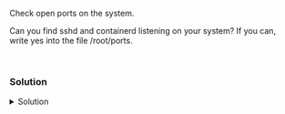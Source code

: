 Check open ports on the system.

Can you find sshd and containerd listening on your system? If you can, write yes into the file /root/ports.


<br>

### Solution
<details>
<summary>Solution</summary>
Check what ports are open on your system.

```plain
ss -ntulp
```{{exec}}

```plain
ss -ntulp | grep -E "sshd|containerd"
```{{exec}}

Echo "yes" if you can see sshd and containerd listening /root/ports .

We can see them, so we'll set that to yes.
```plain
echo "yes" > /root/ports
```{{exec}}


Another way to look at the ports/processes for sshd and containerd

```plain
lsof -i :22
```{{exec}}

Connect to port 22. #Timeout just causes it to drop after 3 sec
```plain
timeout 3 nc 127.0.0.1 22
```{{exec}}

So let's stop containerd and verify that the process is no longer running.

```plain
systemctl status containerd
```{{exec}}

You may have to hit "q" to escape.

and we'll stop it.

```plain
systemctl stop containerd
```{{exec}}

Verify that you no longer see containerd running or the port open on the system.

```plain
ss -ntulp | grep containerd
```{{exec}}

</details>